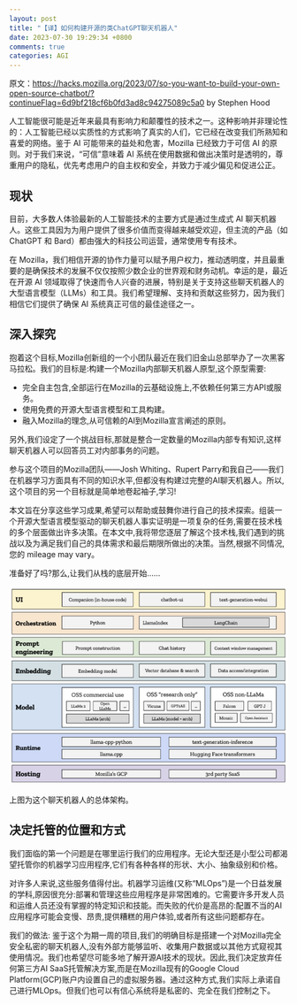```yaml
---
layout: post
title: "【译】如何构建开源的类ChatGPT聊天机器人"
date: 2023-07-30 19:29:34 +0800
comments: true
categories: AGI
---
```


原文：<https://hacks.mozilla.org/2023/07/so-you-want-to-build-your-own-open-source-chatbot/?continueFlag=6d9bf218cf6b0fd3ad8c94275089c5a0> by Stephen Hood

人工智能很可能是近年来最具有影响力和颠覆性的技术之一。这种影响并非理论性的：人工智能已经以实质性的方式影响了真实的人们，它已经在改变我们所熟知和喜爱的网络。鉴于 AI 可能带来的益处和危害，Mozilla 已经致力于可信 AI 的原则。对于我们来说，“可信”意味着 AI 系统在使用数据和做出决策时是透明的，尊重用户的隐私，优先考虑用户的自主权和安全，并致力于减少偏见和促进公正。

<!--more-->

## 现状

目前，大多数人体验最新的人工智能技术的主要方式是通过生成式 AI 聊天机器人。这些工具因为为用户提供了很多价值而变得越来越受欢迎，但主流的产品（如 ChatGPT 和 Bard）都由强大的科技公司运营，通常使用专有技术。

在 Mozilla，我们相信开源的协作力量可以赋予用户权力，推动透明度，并且最重要的是确保技术的发展不仅仅按照少数企业的世界观和财务动机。幸运的是，最近在开源 AI 领域取得了快速而令人兴奋的进展，特别是关于支持这些聊天机器人的大型语言模型（LLMs）和工具。我们希望理解、支持和贡献这些努力，因为我们相信它们提供了确保 AI 系统真正可信的最佳途径之一。

## 深入探究

抱着这个目标,Mozilla创新组的一个小团队最近在我们旧金山总部举办了一次黑客马拉松。我们的目标是:构建一个Mozilla内部聊天机器人原型,这个原型需要:

- 完全自主包含,全部运行在Mozilla的云基础设施上,不依赖任何第三方API或服务。
- 使用免费的开源大型语言模型和工具构建。
- 融入Mozilla的理念,从可信赖的AI到Mozilla宣言阐述的原则。

另外,我们设定了一个挑战目标,那就是整合一定数量的Mozilla内部专有知识,这样聊天机器人可以回答员工对内部事务的问题。

参与这个项目的Mozilla团队——Josh Whiting、Rupert Parry和我自己——我们在机器学习方面具有不同的知识水平,但都没有构建过完整的AI聊天机器人。所以,这个项目的另一个目标就是简单地卷起袖子,学习!

本文旨在分享这些学习成果,希望可以帮助或鼓舞你进行自己的技术探索。组装一个开源大型语言模型驱动的聊天机器人事实证明是一项复杂的任务,需要在技术栈的多个层面做出许多决策。在本文中,我将带您逐层了解这个技术栈,我们遇到的挑战以及为满足我们自己的具体需求和最后期限所做出的决策。当然,根据不同情况,您的 mileage may vary。

准备好了吗?那么,让我们从栈的底层开始......

![](/post_images/gpt-chatbot/stack.png)

上图为这个聊天机器人的总体架构。

## 决定托管的位置和方式

我们面临的第一个问题是在哪里运行我们的应用程序。无论大型还是小型公司都渴望托管你的机器学习应用程序,它们有各种各样的形状、大小、抽象级别和价格。

对许多人来说,这些服务值得付出。机器学习运维(又称“MLOps”)是一个日益发展的学科,原因很充分:部署和管理这些应用程序是非常困难的。它需要许多开发人员和运维人员还没有掌握的特定知识和技能。而失败的代价是高昂的:配置不当的AI应用程序可能会变慢、昂贵,提供糟糕的用户体验,或者所有这些问题都存在。

我们的做法: 鉴于这个为期一周的项目,我们的明确目标是搭建一个对Mozilla完全安全私密的聊天机器人,没有外部方能够监听、收集用户数据或以其他方式窥视其使用情况。我们也希望尽可能多地了解开源AI技术的现状。因此,我们决定放弃任何第三方AI SaaS托管解决方案,而是在Mozilla现有的Google Cloud Platform(GCP)账户内设置自己的虚拟服务器。通过这种方式,我们实际上承诺自己进行MLOps。但我们也可以有信心系统将是私密的、完全在我们控制之下。